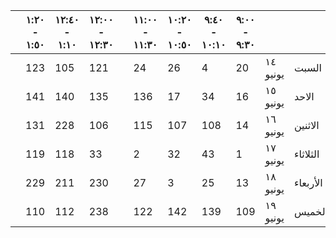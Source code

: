 |   | ١:٢٠ - ١:٥٠ | ١٢:٤٠ - ١:١٠ | ١٢:٠٠ - ١٢:٣٠  |   | ١١:٠٠ - ١١:٣٠ | ١٠:٢٠ - ١٠:٥٠ | ٩:٤٠ - ١٠:١٠ | ٩:٠٠ - ٩:٣٠ |          |          |
|---|-------------|--------------|----------------|---|---------------|---------------|--------------|-------------|----------|----------|
|   | 123         | 105          | 121            |   | 24            | 26            | 4            | 20          | ١٤ يونيو | السبت    |
|   | 141         | 140          | 135            |   | 136           | 17            | 34           | 16          | ١٥ يونيو | الاحد    |
|   | 131         | 228          | 106            |   | 115           | 107           | 108          | 14          | ١٦ يونيو | الاثنين  |
|   | 119         | 118          | 33             |   | 2             | 32            | 43           | 1           | ١٧ يونيو | الثلاثاء |
|   | 229         | 211          | 230            |   | 27            | 3             | 25           | 13          | ١٨ يونيو | الأربعاء |
|   | 110         | 112          | 238            |   | 122           | 142           | 139          | 109         | ١٩ يونيو | الخميس   |

